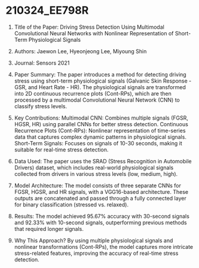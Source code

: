 # 210324_EE798R
1. Title of the Paper:
Driving Stress Detection Using Multimodal Convolutional Neural Networks with Nonlinear Representation of Short-Term Physiological Signals

2. Authors:
Jaewon Lee, Hyeonjeong Lee, Miyoung Shin

3. Journal:
Sensors 2021
 
4. Paper Summary:
The paper introduces a method for detecting driving stress using short-term physiological signals (Galvanic Skin Response - GSR, and Heart Rate - HR).
The physiological signals are transformed into 2D continuous recurrence plots (Cont-RPs), which are then processed by a multimodal Convolutional Neural Network (CNN) to classify stress levels.

5. Key Contributions:
Multimodal CNN: Combines multiple signals (FGSR, HGSR, HR) using parallel CNNs for better stress detection.
Continuous Recurrence Plots (Cont-RPs): Nonlinear representation of time-series data that captures complex dynamic patterns in physiological signals.
Short-Term Signals: Focuses on signals of 10-30 seconds, making it suitable for real-time stress detection.

6. Data Used:
The paper uses the SRAD (Stress Recognition in Automobile Drivers) dataset, which includes real-world physiological signals collected from drivers in various stress levels (low, medium, high).

7. Model Architecture:
The model consists of three separate CNNs for FGSR, HGSR, and HR signals, with a VGG16-based architecture.
These outputs are concatenated and passed through a fully connected layer for binary classification (stressed vs. relaxed).

8. Results:
The model achieved 95.67% accuracy with 30-second signals and 92.33% with 10-second signals, outperforming previous methods that required longer signals.

9. Why This Approach?
By using multiple physiological signals and nonlinear transformations (Cont-RPs), the model captures more intricate stress-related features, improving the accuracy of real-time stress detection.
